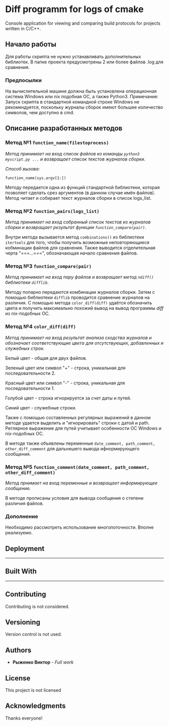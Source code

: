# Diff programm for logs of cmake

Console application for viewing and comparing build protocols for projects written in C/C++.

## Начало работы

Для работы скрипта не нужно устанавливать дополнительных библиотек. В папке проекта предусмотрены 2 или более файлов .log для сравнения.

### Предпосылки

На вычислительной машине должна быть установлена операционная система Windows или nix подобная ОС, а также Python3.
Примечание: Запуск скрипта в стандартной командной строке Windows не рекомендуется, поскольку журналы сборок имеют большее количество символов, чем доступно в cmd.

## Описание разработанных методов
### Метод №1 ```function_name(filestoprocess)```
_Метод принимает на вход список файлов из команды ```python3 myscript.py ...``` и возвращает список текстов журналов сборки._

_Способ вызова:_ 
```
function_name(sys.argv[1:])
```
Методу передается одна из функций стандартной библиотеки, которая позволяет сделать срез аргументов (в данном случае имён файлов). Метод читает и собирает текст журналов сборки в список logs_list.

### Метод №2 ```function_pairs(logs_list)```
_Метод принимает на вход собранный список текстов из журналов сборки и возвращает результат функции ```function_compare(pair)```._

Внутри метода вызывается метод `combinations()` из библиотеки `itertools` для того, чтобы получить возможные неповторяющиеся кобминации файлов для сравнения. Также выводится отделительная черта "===...===", обозначающая начало сравнения файлов.  

### Метод №3 ```function_compare(pair)```
_Метод принимает на вход пару файлов и возвращает метод `ndiff()` библиотеки `difflib`._

Методу попарно передаются комбинации журналов сборки. Затем с помощью библиотеки `difflib` проводится сравнение журналов на различия. С помощью метода `color_diff(diff)` удаётся обозначить цвета и получить максимально похожий вывод на вывод программы _diff_ из nix-подобных ОС.

### Метод №4 ```color_diff(diff)```
_Метод принимает на вход результат анализа сходства журналов и обозначает соответствующие цвета для отсутствующих, добавленных и служебных строк._

Белый цвет - общая для двух файлов.

Зеленый цвет или символ "+" - строка, уникальная для последовательности 2.

Красный цвет или символ "-" - строка, уникальная для последовательности 1.

Голубой цвет - строка игнорируется за счет даты и путей.

Синий цвет - служебные строки.

Также с помощью составленных регулярных выражений в данном методе удается выделить и "игнорировать" строки с датой и path. Реглярное выражение для путей учитывает особенности ОС Windows и nix-подобных ОС.

В методе также объявлены переменные `date_comment, path_comment, other_diff_comment` для дальнешего вывода ифнормирующего сообщения.

### Метод №5 ```function_comment(date_comment, path_comment, other_diff_comment)```
_Метод прнимает на вход переменные и возвращает информирующее сообщение._

В методе прописаны условия для вывода сообщения о степени различия файлов.

### Дополнение
Необходимо рассмотреть использование многопоточности. Вполне реализуемо.

## Deployment

---

## Built With

---

## Contributing

Contributing is not considered.

## Versioning

Version control is not used.

## Authors

* **Рыженко Виктор** - *Full work*

## License

This project is not licensed

## Acknowledgments

Thanks everyone!

